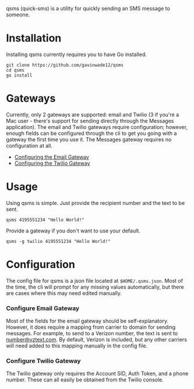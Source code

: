 qsms (quick-sms) is a utility for quickly sending an SMS message to someone.

# Installation

Installing qsms currently requires you to have Go installed.

    git clone https://github.com/gavinwade12/qsms
    cd qsms
    go install

# Gateways

Currently, only 2 gateways are supported: email and Twilio (3 if you're a Mac user - there's support for sending directly through the Messages application). The email and Twilio gateways require configuration; however, enough fields can be configured through the cli to get you going with a gateway the first time you use it. The Messages gateway requires no configuration at all.

- [Configuring the Email Gateway](#configure-email-gateway)
- [Configuring the Twilio Gateway](#configure-twilio-gateway)

# Usage

Using qsms is simple. Just provide the recipient number and the text to be sent.

    qsms 4195551234 "Hello World!"

Provide a gateway if you don't want to use your default.

    qsms -g twilio 4195551234 "Hello World!"

# Configuration

The config file for qsms is a json file located at `$HOME/.qsms.json`. Most of the time, the cli will prompt for any missing values automatically, but there are cases where this may need edited manually.

### Configure Email Gateway

Most of the fields for the email gateway should be self-explanatory. However, it does require a mapping from carrier to domain for sending messages. For example, to send to a Verizon number, the text is sent to number@vztext.com. By default, Verizon is included, but any other carriers will need added to this mapping manually in the config file.

### Configure Twilio Gateway

The Twilio gateway only requires the Account SID, Auth Token, and a phone number. These can all easily be obtained from the Twilio console.